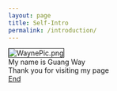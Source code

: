 ```yaml
---
layout: page
title: Self-Intro
permalink: /introduction/
---
```

<img src="https://tinypic.host/images/2022/12/28/ppicc6f61725b94f855d.png" alt="WaynePic.png" border="1" /><br>
My name is Guang Way<br>
Thank you for visiting my page <br>
<a href="https://google.com.sg">End</a>

